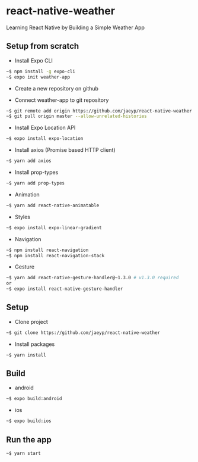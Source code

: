# react-native-weather
Learning React Native by Building a Simple Weather App

## Setup from scratch
* Install Expo CLI
```bash
~$ npm install -g expo-cli
~$ expo init weather-app
```
* Create a new repository on github  

* Connect weather-app to git repository
```bash
~$ git remote add origin https://github.com/jaeyp/react-native-weather  
~$ git pull origin master --allow-unrelated-histories  
```

* Install Expo Location API
```bash
~$ expo install expo-location
```

* Install axios (Promise based HTTP client)
```bash
~$ yarn add axios
```

* Install prop-types
```bash
~$ yarn add prop-types
```

* Animation
```bash
~$ yarn add react-native-animatable
```

* Styles
```bash
~$ expo install expo-linear-gradient
```

* Navigation
```bash
~$ npm install react-navigation
~$ npm install react-navigation-stack
```

* Gesture
```bash
~$ yarn add react-native-gesture-handler@~1.3.0 # v1.3.0 required
or
~$ expo install react-native-gesture-handler
```

## Setup
* Clone project
```bash
~$ git clone https://github.com/jaeyp/react-native-weather
```

* Install packages
```bash
~$ yarn install
```

## Build
* android
```bash
~$ expo build:android
```

* ios
```bash
~$ expo build:ios
```

## Run the app
```bash
~$ yarn start
```
